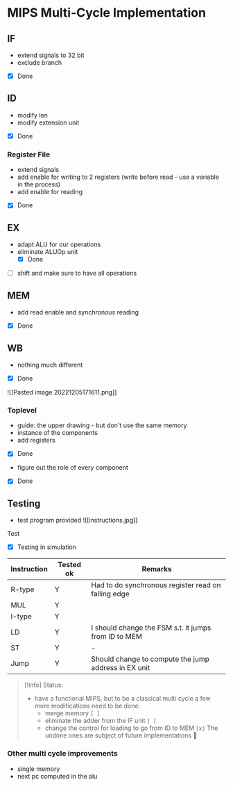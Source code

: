 # MIPS Multi-Cycle Implementation

## IF
- extend signals to 32 bit
- exclude branch
- [x] Done

## ID
- modify len
- modify extension unit
- [x] Done

### Register File
- extend signals
- add enable for writing to 2 registers (write before read - use a variable in the process)
- add enable for reading
-  [x] Done

## EX
- adapt ALU for our operations
- eliminate ALUOp unit
	- [x] Done
- [ ] shift and make sure to have all operations

## MEM
- add read enable and synchronous reading
- [x] Done

## WB
- nothing much different
- [x] Done

![[Pasted image 20221205171611.png]]

### Toplevel
- guide: the upper drawing - but don't use the same memory
- instance of the components
- add registers
- [x] Done
- figure out the role of every component
- [x] Done
## Testing
- test program provided
![[instructions.jpg]]

Test
- [x] Testing in simulation

|Instruction|Tested ok | Remarks|
|-|-|-|
|R-type|Y|Had to do synchronous register read on falling edge|
|MUL|Y||
|I-type|Y||
|LD|Y|I should change the FSM s.t. it jumps from ID to MEM|
|ST|Y|-||The actiond to memory are done on the fallin edge|
|Jump|Y|Should change to compute the jump address in EX unit


> [!info] Status:
> - have a functional MIPS, but to be a classical multi cycle a few more modifications need to be done:
> 	- merge memory `[ ]` 
> 	- eliminate the adder from the IF unit `[ ]` 
> 	- change the control for loading to go from ID to MEM `[x]`
> The undone ones are subject of future implementations 👴

### Other multi cycle improvements
- single memory
- next pc computed in the alu